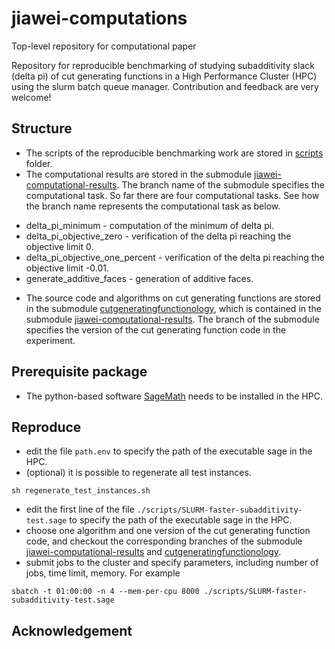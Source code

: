 # jiawei-computations
Top-level repository for computational paper

Repository for reproducible benchmarking of studying subadditivity slack (delta pi) of cut generating functions in a High Performance Cluster (HPC) using the slurm batch queue manager.
Contribution and feedback are very welcome!

## Structure

- The scripts of the reproducible benchmarking work are stored in [scripts](https://github.com/mkoeppe/jiawei-computations/tree/master/scripts) folder.
- The computational results are stored in the submodule [jiawei-computational-results](https://github.com/mkoeppe/jiawei-computational-results). The branch name of the submodule specifies the computational task. So far there are four computational tasks. See how the branch name represents the computational task as below.
* delta_pi_minimum - computation of the minimum of delta pi.
* delta_pi_objective_zero - verification of the delta pi reaching the objective limit 0.
* delta_pi_objective_one_percent - verification of the delta pi reaching the objective limit -0.01.
* generate_additive_faces - generation of additive faces.
- The source code and algorithms on cut generating functions are stored in the submodule [cutgeneratingfunctionology](https://github.com/mkoeppe/cutgeneratingfunctionology), which is contained in the submodule [jiawei-computational-results](https://github.com/mkoeppe/jiawei-computational-results). The branch of the submodule specifies the version of the cut generating function code in the experiment. 

## Prerequisite package 

- The python-based software [SageMath](https://www.sagemath.org/) needs to be installed in the HPC.

## Reproduce

- edit the file `path.env` to specify the path of the executable sage in the HPC.
- (optional) it is possible to regenerate all test instances.
```
sh regenerate_test_instances.sh
```
- edit the first line of the file `./scripts/SLURM-faster-subadditivity-test.sage` to specify the path of the executable sage in the HPC.
- choose one algorithm and one version of the cut generating function code, and checkout the corresponding branches of the submodule [jiawei-computational-results](https://github.com/mkoeppe/jiawei-computational-results) and [cutgeneratingfunctionology](https://github.com/mkoeppe/cutgeneratingfunctionology). 
- submit jobs to the cluster and specify parameters, including number of jobs, time limit, memory. For example
```
sbatch -t 01:00:00 -n 4 --mem-per-cpu 8000 ./scripts/SLURM-faster-subadditivity-test.sage
```

## Acknowledgement 
